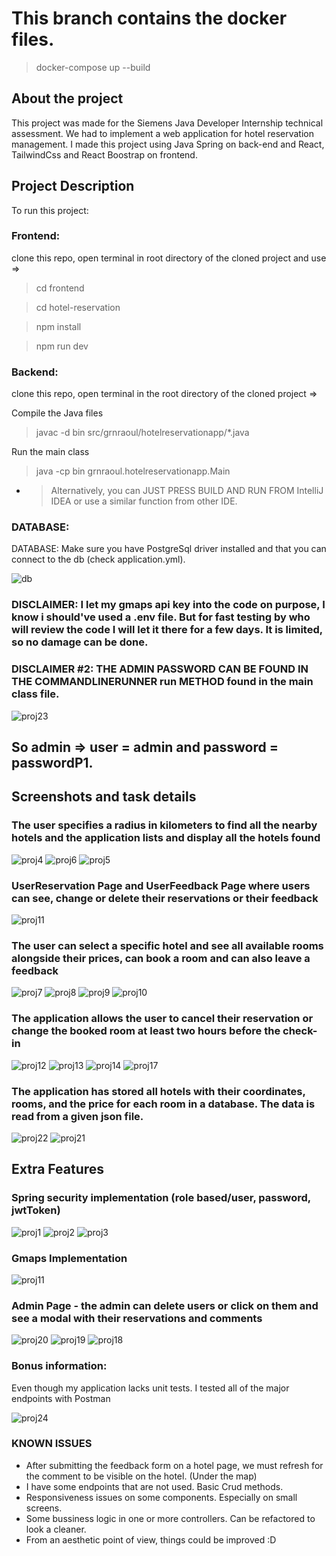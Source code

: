 # This branch contains the docker files. 

> docker-compose up --build

  
## About the project

This project was made for the Siemens Java Developer Internship technical assessment.
We had to implement a web application for hotel reservation management.
I made this project using Java Spring on back-end and React, TailwindCss and React Boostrap on frontend.

## Project Description

To run this project:

### Frontend:

clone this repo, open terminal in root directory of the cloned project and use => 
> cd frontend

> cd hotel-reservation

> npm install

> npm run dev

### Backend:

clone this repo, open terminal in the root directory of the cloned project =>

Compile the Java files
> javac -d bin src/grnraoul/hotelreservationapp/*.java

Run the main class
> java -cp bin grnraoul.hotelreservationapp.Main

- > Alternatively, you can JUST PRESS BUILD AND RUN FROM IntelliJ IDEA or use a similar function from other IDE.
  > 
### DATABASE:

DATABASE: Make sure you have PostgreSql driver installed and that you can connect to the db (check application.yml).

![db](https://github.com/RaoulGrn/hotel-reservation-app/assets/108396853/0c971682-ec96-4b9e-bdde-895ebf3bf468)


### DISCLAIMER: I let my gmaps api key into the code on purpose, I know i should've used a .env file. But for fast testing by who will review the code I will let it there for a few days. It is limited, so no damage can be done.

### DISCLAIMER #2: THE ADMIN PASSWORD CAN BE FOUND IN THE COMMANDLINERUNNER run METHOD found in the main class file.

![proj23](https://github.com/RaoulGrn/hotel-reservation-app/assets/108396853/1cb4b6cf-a468-41ed-9b5a-878bcfa74e84)

## So admin => user = admin and password = passwordP1.

## Screenshots and task details

### The user specifies a radius in kilometers to find all the nearby hotels and the application lists and display all the hotels found

![proj4](https://github.com/RaoulGrn/hotel-reservation-app/assets/108396853/691fe597-0e29-4187-a399-65840a068dcc)
![proj6](https://github.com/RaoulGrn/hotel-reservation-app/assets/108396853/e6268cd9-21c3-4e48-9755-cab1eb19a85d)
![proj5](https://github.com/RaoulGrn/hotel-reservation-app/assets/108396853/b8eacb18-4f68-4427-ae1f-95ffbe0d8df7)

### UserReservation Page and UserFeedback Page where users can see, change or delete their reservations or their feedback

![proj11](https://github.com/RaoulGrn/hotel-reservation-app/assets/108396853/9bdb91c8-a52f-47e6-b26d-9e01273e8184)

### The user can select a specific hotel and see all available rooms alongside their prices, can book a room and can also leave a feedback

![proj7](https://github.com/RaoulGrn/hotel-reservation-app/assets/108396853/8844646f-3044-44d2-92e6-ac0ffeb040fc)
![proj8](https://github.com/RaoulGrn/hotel-reservation-app/assets/108396853/a39c2737-4d65-4871-8e1f-228767b08b4a)
![proj9](https://github.com/RaoulGrn/hotel-reservation-app/assets/108396853/57c72be8-e30d-4615-b891-48218b2e9063)
![proj10](https://github.com/RaoulGrn/hotel-reservation-app/assets/108396853/07495e93-92ba-4aa2-ac1f-7fae7a22d03f)


### The application allows the user to cancel their reservation or change the booked room at least two hours before the check-in

![proj12](https://github.com/RaoulGrn/hotel-reservation-app/assets/108396853/5804fa32-dce2-4ba1-bed4-1f2146dcf41a)
![proj13](https://github.com/RaoulGrn/hotel-reservation-app/assets/108396853/b854f1a6-0c03-478c-9ddf-74edc174779b)
![proj14](https://github.com/RaoulGrn/hotel-reservation-app/assets/108396853/11f085db-db11-4bc4-a2ce-d678c4f32280)
![proj17](https://github.com/RaoulGrn/hotel-reservation-app/assets/108396853/9bc7d7f8-e06d-4b49-a1c3-da985fe7714d)

### The application has stored all hotels with their coordinates, rooms, and the price for each room in a database. The data is read from a given json file.

![proj22](https://github.com/RaoulGrn/hotel-reservation-app/assets/108396853/30aff401-3424-47af-9b06-121ef76b86a2)
![proj21](https://github.com/RaoulGrn/hotel-reservation-app/assets/108396853/e8f29205-c999-4b1a-9967-b601b12c5ac4)


## Extra Features

### Spring security implementation (role based/user, password, jwtToken)

![proj1](https://github.com/RaoulGrn/hotel-reservation-app/assets/108396853/94315545-9cc6-4e89-820d-3784c900c156)
![proj2](https://github.com/RaoulGrn/hotel-reservation-app/assets/108396853/52f20514-a4bf-4c64-b19c-2cfd68de60ed)
![proj3](https://github.com/RaoulGrn/hotel-reservation-app/assets/108396853/73ec00a1-987b-4398-b6fe-5406e12f5336)

### Gmaps Implementation

![proj11](https://github.com/RaoulGrn/hotel-reservation-app/assets/108396853/941cbafd-5a3c-42d5-be20-df8e1e066c40)


### Admin Page - the admin can delete users or click on them and see a modal with their reservations and comments

![proj20](https://github.com/RaoulGrn/hotel-reservation-app/assets/108396853/65df8dd3-e233-4dca-9d72-fdefd2380136)
![proj19](https://github.com/RaoulGrn/hotel-reservation-app/assets/108396853/ef15445c-afa2-4f62-965a-5b55fa6b6dcb)
![proj18](https://github.com/RaoulGrn/hotel-reservation-app/assets/108396853/5bf87cff-c8e6-4e0a-a817-997e871e44db)


### Bonus information:

Even though my application lacks unit tests. I tested all of the major endpoints with Postman

![proj24](https://github.com/RaoulGrn/hotel-reservation-app/assets/108396853/16082148-b7fc-4040-b9de-f6203c9bf2b3)


### KNOWN ISSUES

* After submitting the feedback form on a hotel page, we must refresh for the comment to be visible on the hotel. (Under the map)
* I have some endpoints that are not used. Basic Crud methods.
* Responsiveness issues on some components. Especially on small screens.
* Some bussiness logic in one or more controllers. Can be refactored to look a cleaner.
* From an aesthetic point of view, things could be improved :D










